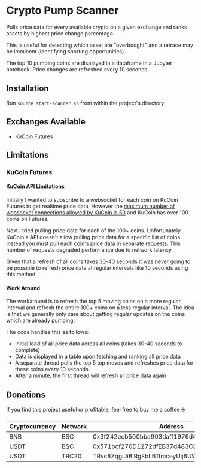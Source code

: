 # Crypto Pump Scanner

Pulls price data for every available crypto on a given exchange and ranks assets by highest price change percentage.

This is useful for detecting which asset are "overbought" and a retrace may be imminent (identifying shorting opportunities).

The top 10 pumping coins are displayed in a dataframe in a Jupyter notebook. Price changes are refreshed every 10 seconds.

## Installation

Run `source start-scanner.sh` from within the project's directory

## Exchanges Available

- KuCoin Futures

## Limitations

### KuCoin Futures

#### KuCoin API Limitations

Initially I wanted to subscribe to a websocket for each coin on KuCoin Futures to get realtime price data. However the [maximum number of websocket connections allowed by KuCoin is 50](https://docs.kucoin.com/#request-rate-limit) and KuCoin has over 100 coins on Futures.

Next I tried pulling price data for each of the 100+ coins. Unfortunately KuCoin's API doesn't allow pulling price data for a specific list of coins. Instead you must pull each coin's price data in separate requests. This number of requests degraded performance due to network latency. 

Given that a refresh of all coins takes 30-40 seconds it was never going to be possible to refresh price data at regular intervals like 10 seconds using this method

#### Work Around

The workaround is to refresh the top 5 moving coins on a more regular interval and refresh the entire 100+ coins on a less regular interval. The idea is that we generally only care about getting regular updates on the coins which are already pumping.

The code handles this as follows:

- Initial load of all price data across all coins (takes 30-40 seconds to complete)
- Data is displayed in a table upon fetching and ranking all price data
- A separate thread pulls the top 5 top moves and refreshes price data for these coins every 10 seconds
- After a minute, the first thread will refresh all price data again

## Donations

If you find this project useful or profitable, feel free to buy me a coffee ☕

Cryptocurrency | Network | Address
--- | --- | ---
BNB | BSC | 0x3f242ecb500bba903daff1976d4b65c68f915aee
USDT | BSC | 0x571bcf270D1272dfEB37d483CB45e3B41837Fab9
USDT | TRC20 | TRvc8ZqgiJiBiRgFbLBTtmceyUij6UWoSg